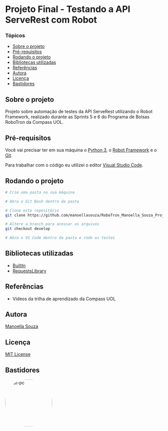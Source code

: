 # Projeto Final - Testando a API ServeRest com Robot

### Tópicos
   * [Sobre o projeto](#sobre-o-projeto)
   * [Pré-requisitos](#pré-requisitos)
   * [Rodando o projeto](#rodando-o-projeto)
   * [Bibliotecas utilizadas](#bibliotecas-utilizadas)
   * [Referências](#referências)
   * [Autora](#autora)
   * [Licença](#licença)
   * [Bastidores](#bastidores)


## Sobre o projeto

Projeto sobre automação de testes da API ServeRest utilizando o Robot Framework, realizado durante as Sprints 5 e 6 do Programa de Bolsas RoboTron da Compass UOL.

## Pré-requisitos 
Você vai precisar ter em sua máquina o <a href="https://www.python.org/downloads/">Python 3</a>, o <a href="https://robotframework.org/">Robot Framework</a> e o <a href="https://git-scm.com/downloads">Git</a>.

Para trabalhar com o código eu utilizei o editor <a href="https://code.visualstudio.com/">Visual Studio Code</a>.

 ## Rodando o projeto
 ````bash 
# Crie uma pasta na sua máquina

# Abra o Git Bash dentro da pasta

# Clone este repositório 
git clone https://github.com/manoellasouza/RoboTron_Manoella_Souza_Projeto_Final.git . 

# Altere a branch para acessar os arquivos
git checkout develop

# Abra o VS Code dentro da pasta e rode os testes
````

## Bibliotecas utilizadas
- <a href="https://robotframework.org/robotframework/latest/libraries/BuiltIn.html#library-documentation-top">BuiltIn</a>
- <a href="https://marketsquare.github.io/robotframework-requests/doc/RequestsLibrary.html#library-documentation-top">RequestsLibrary</a>


## Referências
- Vídeos da trilha de aprendizado da Compass UOL

## Autora
<a href="https://www.linkedin.com/in/manoellasouza/">Manoella Souza</a>

## Licença
<a href="https://github.com/manoellasouza/RoboTron_-Manoella_Souza-_Compass/blob/main/LICENSE">MIT License</a>

## Bastidores 

<img align="left" alt="cat-pc" height="150" style="border-radius:70px;" src="https://s4.gifyu.com/images/video-3.gif">  









